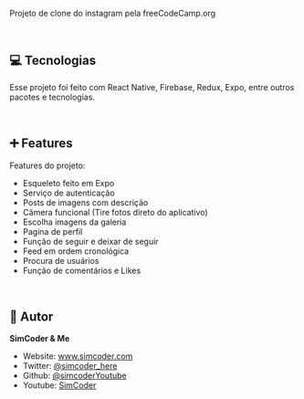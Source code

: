 Projeto de clone do instagram pela freeCodeCamp.org

<br>

## 💻 Tecnologias

Esse projeto foi feito com React Native, Firebase, Redux, Expo, entre outros pacotes e tecnologias.

<br>

## ➕ Features

Features do projeto:
  * Esqueleto feito em Expo
  * Serviço de autenticação
  * Posts de imagens com descrição
  * Câmera funcional (Tire fotos direto do aplicativo)
  * Escolha imagens da galeria
  * Pagina de perfil
  * Função de seguir e deixar de seguir
  * Feed em ordem cronológica
  * Procura de usuários
  * Função de comentários e Likes
  
<br>

## 👤 Autor

**SimCoder & Me**

* Website: www.simcoder.com
* Twitter: [@simcoder\_here](https://twitter.com/simcoder\_here)
* Github: [@simcoderYoutube](https://github.com/simcoderYoutube)
* Youtube: [SimCoder](https://www.youtube.com/channel/UCQ5xY26cw5Noh6poIE-VBog)
